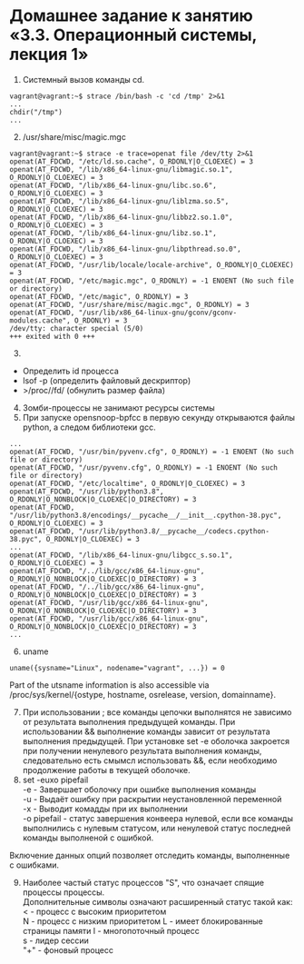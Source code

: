 # Домашнее задание к занятию «3.3. Операционный системы, лекция 1»
1. Системный вызов команды cd.
```shell
vagrant@vagrant:~$ strace /bin/bash -c 'cd /tmp' 2>&1  
...  
chdir("/tmp")  
...
```
2. /usr/share/misc/magic.mgc
```shell
vagrant@vagrant:~$ strace -e trace=openat file /dev/tty 2>&1
openat(AT_FDCWD, "/etc/ld.so.cache", O_RDONLY|O_CLOEXEC) = 3
openat(AT_FDCWD, "/lib/x86_64-linux-gnu/libmagic.so.1", O_RDONLY|O_CLOEXEC) = 3
openat(AT_FDCWD, "/lib/x86_64-linux-gnu/libc.so.6", O_RDONLY|O_CLOEXEC) = 3
openat(AT_FDCWD, "/lib/x86_64-linux-gnu/liblzma.so.5", O_RDONLY|O_CLOEXEC) = 3
openat(AT_FDCWD, "/lib/x86_64-linux-gnu/libbz2.so.1.0", O_RDONLY|O_CLOEXEC) = 3
openat(AT_FDCWD, "/lib/x86_64-linux-gnu/libz.so.1", O_RDONLY|O_CLOEXEC) = 3
openat(AT_FDCWD, "/lib/x86_64-linux-gnu/libpthread.so.0", O_RDONLY|O_CLOEXEC) = 3
openat(AT_FDCWD, "/usr/lib/locale/locale-archive", O_RDONLY|O_CLOEXEC) = 3
openat(AT_FDCWD, "/etc/magic.mgc", O_RDONLY) = -1 ENOENT (No such file or directory)
openat(AT_FDCWD, "/etc/magic", O_RDONLY) = 3
openat(AT_FDCWD, "/usr/share/misc/magic.mgc", O_RDONLY) = 3
openat(AT_FDCWD, "/usr/lib/x86_64-linux-gnu/gconv/gconv-modules.cache", O_RDONLY) = 3
/dev/tty: character special (5/0)
+++ exited with 0 +++
```
3. 
  - Определить id процесса
  - lsof -p <id>  (определить файловый дескриптор)
  - \>/proc/<id>/fd/<fd>  (обнулить размер файла)
4. Зомби-процессы не занимают ресурсы системы
5. При запуске opensnoop-bpfcc в первую секунду открываются файлы python, а следом библиотеки gcc.
```shell
...
openat(AT_FDCWD, "/usr/bin/pyvenv.cfg", O_RDONLY) = -1 ENOENT (No such file or directory)
openat(AT_FDCWD, "/usr/pyvenv.cfg", O_RDONLY) = -1 ENOENT (No such file or directory)
openat(AT_FDCWD, "/etc/localtime", O_RDONLY|O_CLOEXEC) = 3
openat(AT_FDCWD, "/usr/lib/python3.8", O_RDONLY|O_NONBLOCK|O_CLOEXEC|O_DIRECTORY) = 3
openat(AT_FDCWD, "/usr/lib/python3.8/encodings/__pycache__/__init__.cpython-38.pyc", O_RDONLY|O_CLOEXEC) = 3
openat(AT_FDCWD, "/usr/lib/python3.8/__pycache__/codecs.cpython-38.pyc", O_RDONLY|O_CLOEXEC) = 3
...
openat(AT_FDCWD, "/lib/x86_64-linux-gnu/libgcc_s.so.1", O_RDONLY|O_CLOEXEC) = 3
openat(AT_FDCWD, "/../lib/gcc/x86_64-linux-gnu", O_RDONLY|O_NONBLOCK|O_CLOEXEC|O_DIRECTORY) = 3
openat(AT_FDCWD, "/../lib/gcc/x86_64-linux-gnu", O_RDONLY|O_NONBLOCK|O_CLOEXEC|O_DIRECTORY) = 3
openat(AT_FDCWD, "/usr/lib/gcc/x86_64-linux-gnu", O_RDONLY|O_NONBLOCK|O_CLOEXEC|O_DIRECTORY) = 3
openat(AT_FDCWD, "/usr/lib/gcc/x86_64-linux-gnu", O_RDONLY|O_NONBLOCK|O_CLOEXEC|O_DIRECTORY) = 3
...
```
6. uname
```shell
uname({sysname="Linux", nodename="vagrant", ...}) = 0
```
Part of the utsname information is also accessible via /proc/sys/kernel/{ostype, hostname, osrelease, version, domainname}.

7. При использовании ; все команды цепочки выполнятся не зависимо от результата выполнения предыдущей команды. При использовании && выполнение команды зависит от результата выполнения предыдущей.
При установке set -e оболочка закроется при получении ненулевого результата выполнения команды, следовательно есть смымсл использовать &&, если необходимо продолжение работы в текущей оболочке. 
8. set -euxo pipefail  
-e - Завершает оболочку при ошибке выполнения команды  
-u - Выдаёт ошибку при раскрытии неустановленной переменной  
-x - Выводит комадды при их выполнении  
-o pipefail  - статус завершения конвеера нулевой, если все команды выполнились с нулевым статусом, или ненулевой статус последней команды выполненой с ошибкой.  

Включение данных опций позволяет отследить команды, выполненные с ошибками.

9. Наиболее частый статус процессов "S", что означает спящие процессы процессы.  
Дополнительные символы означают расширенный статус такой как:  
< - процесс с высоким приоритетом  
N - процесс с низким приоритетом
L - имеет блокированные страницы памяти 
l - многопоточный процесс   
s - лидер сессии  
"+" - фоновый процесс
